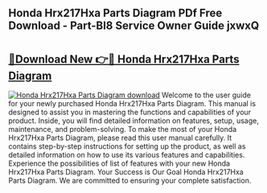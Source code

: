 ## Honda Hrx217Hxa Parts Diagram PDf Free Download - Part-BI8 Service Owner Guide jxwxQ

# <h2><a href="http://dflezx.blite.top/?on=Honda+Hrx217Hxa+Parts+Diagram">🔗Download New 👉🔴 Honda Hrx217Hxa Parts Diagram</a></h2>

[![Honda Hrx217Hxa Parts Diagram download](https://i.imgur.com/lujVjoI.png)](http://dflezx.blite.top/?on=Honda+Hrx217Hxa+Parts+Diagram)
Welcome to the user guide for your newly purchased Honda Hrx217Hxa Parts Diagram. This manual is designed to assist you in mastering the functions and capabilities of your product. Inside, you will find detailed information on features, setup, usage, maintenance, and problem-solving. To make the most of your Honda Hrx217Hxa Parts Diagram, please read this user manual carefully. It contains step-by-step instructions for setting up the product, as well as detailed information on how to use its various features and capabilities. Experience the possibilities of list of features with your new Honda Hrx217Hxa Parts Diagram. Your Success is Our Goal Honda Hrx217Hxa Parts Diagram. We are committed to ensuring your complete satisfaction.
